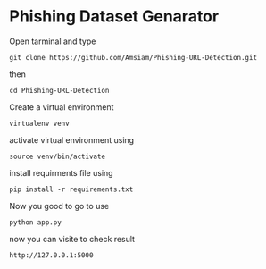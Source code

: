 # Phishing Dataset Genarator

Open tarminal and type 
```
git clone https://github.com/Amsiam/Phishing-URL-Detection.git
```
then 
```
cd Phishing-URL-Detection
```
Create a virtual environment
```
virtualenv venv
```
activate virtual environment using 
```
source venv/bin/activate
```
install requirments file using 
```
pip install -r requirements.txt
```

Now you good to go to use 
```
python app.py
```

now you can visite to check result

```
http://127.0.0.1:5000
```